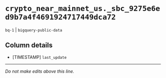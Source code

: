 # `crypto_near_mainnet_us._sbc_9275e6ed9b7a4f4691924717449dca72`
`bq-1` | `bigquery-public-data`

## Column details
* [TIMESTAMP] `last_update`

-------------------------------------------------------------------------------
*Do not make edits above this line.*
